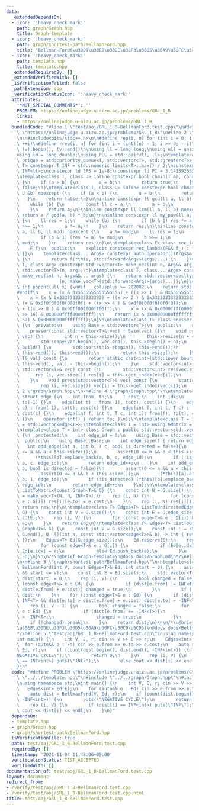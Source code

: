 ```yaml
---
data:
  _extendedDependsOn:
  - icon: ':heavy_check_mark:'
    path: graph/Graph.hpp
    title: Graph-template
  - icon: ':heavy_check_mark:'
    path: graph/shortest-path/BellmanFord.hpp
    title: "Bellman-Ford(\u30D9\u30EB\u30DE\u30F3\u30D5\u30A9\u30FC\u30C9\u6CD5)"
  - icon: ':heavy_check_mark:'
    path: template.hpp
    title: template.hpp
  _extendedRequiredBy: []
  _extendedVerifiedWith: []
  _isVerificationFailed: false
  _pathExtension: cpp
  _verificationStatusIcon: ':heavy_check_mark:'
  attributes:
    '*NOT_SPECIAL_COMMENTS*': ''
    PROBLEM: https://onlinejudge.u-aizu.ac.jp/problems/GRL_1_B
    links:
    - https://onlinejudge.u-aizu.ac.jp/problems/GRL_1_B
  bundledCode: "#line 1 \"test/aoj/GRL_1_B-BellmanFord.test.cpp\"\n#define PROBLEM\
    \ \"https://onlinejudge.u-aizu.ac.jp/problems/GRL_1_B\"\n#line 2 \"template.hpp\"\
    \n\n#include<bits/stdc++.h>\n\n#define rep(i, n) for (int i = 0; i < (int)(n);\
    \ ++i)\n#define rrep(i, n) for (int i = (int)(n) - 1; i >= 0; --i)\n#define all(v)\
    \ (v).begin(), (v).end()\n\nusing ll = long long;\nusing ull = unsigned long long;\n\
    using ld = long double;\nusing PLL = std::pair<ll, ll>;\ntemplate<class T> using\
    \ prique = std::priority_queue<T, std::vector<T>, std::greater<T>>;\n\ntemplate<class\
    \ T> constexpr T INF = std::numeric_limits<T>::max() / 2;\nconstexpr ll inf =\
    \ INF<ll>;\nconstexpr ld EPS = 1e-8;\nconstexpr ld PI = 3.1415926535897932384626;\n\
    \ntemplate<class T, class U> inline constexpr bool chmin(T &a, const U &b) noexcept\
    \ {\n    if (a > b) {\n        a = b;\n        return true;\n    }\n    return\
    \ false;\n}\ntemplate<class T, class U> inline constexpr bool chmax(T &a, const\
    \ U &b) noexcept {\n    if (a < b) {\n        a = b;\n        return true;\n \
    \   }\n    return false;\n}\n\ninline constexpr ll gcd(ll a, ll b) noexcept {\n\
    \    while (b) {\n        const ll c = a;\n        a = b;\n        b = c % b;\n\
    \    }\n    return a;\n}\ninline constexpr ll lcm(ll a, ll b) noexcept {\n   \
    \ return a / gcd(a, b) * b;\n}\n\ninline constexpr ll my_pow(ll a, ll b) noexcept\
    \ {\n    ll res = 1;\n    while (b) {\n        if (b & 1) res *= a;\n        b\
    \ >>= 1;\n        a *= a;\n    }\n    return res;\n}\ninline constexpr ll mod_pow(ll\
    \ a, ll b, ll mod) noexcept {\n    a %= mod;\n    ll res = 1;\n    while (b) {\n\
    \        if (b & 1) (res *= a) %= mod;\n        b >>= 1;\n        (a *= a) %=\
    \ mod;\n    }\n    return res;\n}\n\ntemplate<class F> class rec_lambda {\n  private:\n\
    \    F f;\n  public:\n    explicit constexpr rec_lambda(F&& f_) : f(std::forward<F>(f_))\
    \ {}\n    template<class... Args> constexpr auto operator()(Args&&... args) const\
    \ {\n        return f(*this, std::forward<Args>(args)...);\n    }\n};\n\ntemplate<class\
    \ T, class Arg> constexpr std::vector<T> make_vec(int n, Arg&& arg) {\n    return\
    \ std::vector<T>(n, arg);\n}\ntemplate<class T, class... Args> constexpr auto\
    \ make_vec(int n, Args&&... args) {\n    return std::vector<decltype(make_vec<T>(args...))>\n\
    \               (n, make_vec<T>(std::forward<Args>(args)...));\n}\n\ninline constexpr\
    \ int popcnt(ull x) {\n#if __cplusplus >= 202002L\n    return std::popcount(x);\n\
    #endif\n    x = (x & 0x5555555555555555) + ((x >> 1 ) & 0x5555555555555555);\n\
    \    x = (x & 0x3333333333333333) + ((x >> 2 ) & 0x3333333333333333);\n    x =\
    \ (x & 0x0f0f0f0f0f0f0f0f) + ((x >> 4 ) & 0x0f0f0f0f0f0f0f0f);\n    x = (x & 0x00ff00ff00ff00ff)\
    \ + ((x >> 8 ) & 0x00ff00ff00ff00ff);\n    x = (x & 0x0000ffff0000ffff) + ((x\
    \ >> 16) & 0x0000ffff0000ffff);\n    return (x & 0x00000000ffffffff) + ((x >>\
    \ 32) & 0x00000000ffffffff);\n}\n\ntemplate<class T> class presser : public std::vector<T>\
    \ {\n  private:\n    using Base = std::vector<T>;\n  public:\n    using Base::Base;\n\
    \    presser(const std::vector<T>& vec) : Base(vec) {}\n    void push(const std::vector<T>&\
    \ vec) {\n        int n = this->size();\n        this->resize(n + vec.size());\n\
    \        std::copy(vec.begin(), vec.end(), this->begin() + n);\n    }\n    int\
    \ build() {\n        std::sort(this->begin(), this->end());\n        this->erase(std::unique(this->begin(),\
    \ this->end()), this->end());\n        return this->size();\n    }\n    int get_index(const\
    \ T& val) const {\n        return static_cast<int>(std::lower_bound(this->begin(),\
    \ this->end(), val) - this->begin());\n    }\n    std::vector<int> pressed(const\
    \ std::vector<T>& vec) const {\n        std::vector<int> res(vec.size());\n  \
    \      rep (i, vec.size()) res[i] = this->get_index(vec[i]);\n        return res;\n\
    \    }\n    void press(std::vector<T>& vec) const {\n        static_assert(std::is_integral<T>::value);\n\
    \        rep (i, vec.size()) vec[i] = this->get_index(vec[i]);\n    }\n};\n#line\
    \ 2 \"graph/Graph.hpp\"\n\n#line 4 \"graph/Graph.hpp\"\n\ntemplate<class T = int>\
    \ struct edge {\n    int from, to;\n    T cost;\n    int idx;\n    edge() : from(-1),\
    \ to(-1) {}\n    edge(int t) : from(-1), to(t), cost(1) {}\n    edge(int t, T\
    \ c) : from(-1), to(t), cost(c) {}\n    edge(int f, int t, T c) : from(f), to(t),\
    \ cost(c) {}\n    edge(int f, int t, T c, int i): from(f), to(t), cost(c), idx(i)\
    \ {}\n    operator int() { return to; }\n};\n\ntemplate<class T = int> using Edges\
    \ = std::vector<edge<T>>;\ntemplate<class T = int> using GMatrix = std::vector<std::vector<T>>;\n\
    \ntemplate<class T = int> class Graph : public std::vector<std::vector<edge<T>>>\
    \ {\n  protected:\n    int edge_id = 0;\n    using Base = std::vector<std::vector<edge<T>>>;\n\
    \  public:\n    using Base::Base;\n    int edge_size() { return edge_id; }\n \
    \   int add_edge(int a, int b, T c, bool is_directed = false){\n        assert(0\
    \ <= a && a < this->size());\n        assert(0 <= b && b < this->size());\n  \
    \      (*this)[a].emplace_back(a, b, c, edge_id);\n        if (!is_directed) (*this)[b].emplace_back(b,\
    \ a, c, edge_id);\n        return edge_id++;\n    }\n    int add_edge(int a, int\
    \ b, bool is_directed = false){\n        assert(0 <= a && a < this->size());\n\
    \        assert(0 <= b && b < this->size());\n        (*this)[a].emplace_back(a,\
    \ b, 1, edge_id);\n        if (!is_directed) (*this)[b].emplace_back(b, a, 1,\
    \ edge_id);\n        return edge_id++;\n    }\n};\n\ntemplate<class T> GMatrix<T>\
    \ ListToMatrix(const Graph<T>& G) {\n    const int N = G.size();\n    auto res\
    \ = make_vec<T>(N, N, INF<T>);\n    rep (i, N) {\n        for (const edge<T>&\
    \ e : G[i]) res[i][e.to] = e.cost;\n    }\n    rep (i, N) res[i][i] = 0;\n   \
    \ return res;\n}\n\ntemplate<class T> Edges<T> ListToUndirectedEdges(const Graph<T>&\
    \ G) {\n    const int V = G.size();\n    const int E = G.edge_size();\n    Edges<T>\
    \ Ed(E);\n    rep (i, V) {\n        for (const edge<T>& e : G[i]) Ed[e.idx] =\
    \ e;\n    }\n    return Ed;\n}\ntemplate<class T> Edges<T> ListToDirectedEdges(const\
    \ Graph<T>& G) {\n    const int V = G.size();\n    const int E = std::accumulate(G.begin(),\
    \ G.end(), 0, [](int a, const std::vector<edge<T>>& b) -> int { return a + b.size();\
    \ });\n    Edges<T> Ed(G.edge_size());\n    Ed.reserve(E);\n    rep (i, V) {\n\
    \        for (const edge<T>& e : G[i]) {\n            if (Ed[e.idx].to == -1)\
    \ Ed[e.idx] = e;\n            else Ed.push_back(e);\n        }\n    }\n    return\
    \ Ed;\n}\n\n/*\n@brief Graph-template\n@docs docs/Graph.md\n*/\n#line 2 \"graph/shortest-path/BellmanFord.hpp\"\
    \n\n#line 5 \"graph/shortest-path/BellmanFord.hpp\"\n\ntemplate<class T> std::vector<T>\
    \ BellmanFord(int V, const Edges<T>& Ed, int start = 0) {\n    assert(0 <= start\
    \ && start <= V);\n    const int E = Ed.size();\n    std::vector<T> dist(V, INF<T>);\
    \ dist[start] = 0;\n    rep (i, V) {\n        bool changed = false;\n        for\
    \ (const edge<T>& e : Ed) {\n            if (dist[e.from] != INF<T> && chmin(dist[e.to],\
    \ dist[e.from] + e.cost)) changed = true;\n        }\n        if (!changed) return\
    \ dist;\n    }\n    for (const edge<T>& e : Ed) {\n        if (dist[e.from] !=\
    \ INF<T> && dist[e.to] > dist[e.from] + e.cost) dist[e.to] = -INF<T>;\n    }\n\
    \    rep (i, V - 1) {\n        bool changed = false;\n        for (const edge<T>&\
    \ e : Ed) {\n            if (dist[e.from] == -INF<T>){\n                dist[e.to]\
    \ = -INF<T>;\n                changed = true;\n            }\n        }\n    \
    \    if (!changed) break;\n    }\n    return dist;\n}\n\n/*\n@brief Bellman-Ford(\u30D9\
    \u30EB\u30DE\u30F3\u30D5\u30A9\u30FC\u30C9\u6CD5)\n@docs docs/BellmanFord.md\n\
    */\n#line 5 \"test/aoj/GRL_1_B-BellmanFord.test.cpp\"\nusing namespace std;\n\
    int main() {\n    int V, E, r; cin >> V >> E >> r;\n    Edges<int> Ed(E);\n  \
    \  for (auto&& e : Ed) cin >> e.from >> e.to >> e.cost;\n    auto dist = BellmanFord(V,\
    \ Ed, r);\n    if (count(dist.begin(), dist.end(), -INF<int>)) {\n        puts(\"\
    NEGATIVE CYCLE\");\n        return 0;\n    }\n    rep (i, V) {\n        if (dist[i]\
    \ == INF<int>) puts(\"INF\");\n        else cout << dist[i] << endl;\n    }\n\
    }\n"
  code: "#define PROBLEM \"https://onlinejudge.u-aizu.ac.jp/problems/GRL_1_B\"\n#include\
    \ \"../../template.hpp\"\n#include \"../../graph/Graph.hpp\"\n#include \"../../graph/shortest-path/BellmanFord.hpp\"\
    \nusing namespace std;\nint main() {\n    int V, E, r; cin >> V >> E >> r;\n \
    \   Edges<int> Ed(E);\n    for (auto&& e : Ed) cin >> e.from >> e.to >> e.cost;\n\
    \    auto dist = BellmanFord(V, Ed, r);\n    if (count(dist.begin(), dist.end(),\
    \ -INF<int>)) {\n        puts(\"NEGATIVE CYCLE\");\n        return 0;\n    }\n\
    \    rep (i, V) {\n        if (dist[i] == INF<int>) puts(\"INF\");\n        else\
    \ cout << dist[i] << endl;\n    }\n}"
  dependsOn:
  - template.hpp
  - graph/Graph.hpp
  - graph/shortest-path/BellmanFord.hpp
  isVerificationFile: true
  path: test/aoj/GRL_1_B-BellmanFord.test.cpp
  requiredBy: []
  timestamp: '2021-11-04 11:48:06+09:00'
  verificationStatus: TEST_ACCEPTED
  verifiedWith: []
documentation_of: test/aoj/GRL_1_B-BellmanFord.test.cpp
layout: document
redirect_from:
- /verify/test/aoj/GRL_1_B-BellmanFord.test.cpp
- /verify/test/aoj/GRL_1_B-BellmanFord.test.cpp.html
title: test/aoj/GRL_1_B-BellmanFord.test.cpp
---
```

